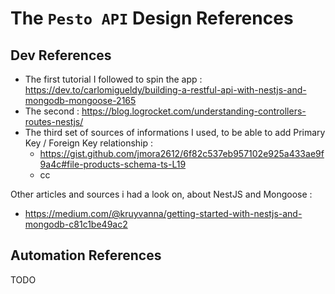 # The `Pesto API` Design References

## Dev References

* The first tutorial I followed to spin the app : <https://dev.to/carlomigueldy/building-a-restful-api-with-nestjs-and-mongodb-mongoose-2165>
* The second : <https://blog.logrocket.com/understanding-controllers-routes-nestjs/>
* The third set of sources of informations I used, to be able to add Primary Key / Foreign Key relationship :
  * <https://gist.github.com/jmora2612/6f82c537eb957102e925a433ae9f9a4c#file-products-schema-ts-L19>
  * cc

Other articles and sources i had a look on, about NestJS and Mongoose :

* <https://medium.com/@kruyvanna/getting-started-with-nestjs-and-mongodb-c81c1be49ac2>

## Automation References

TODO
